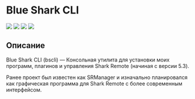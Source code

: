 # Blue Shark CLI

[![](https://img.shields.io/badge/OS-Windows-informational?logo=windows)](https://github.com/Zalexanninev15/bscli)
[![](https://img.shields.io/badge/written_on-Rust-000000.svg?logo=rust)](https://github.com/Zalexanninev15/bscli)
[![](https://img.shields.io/github/last-commit/Zalexanninev15/bscli/main.svg)](https://github.com/Zalexanninev15/bscli/commits/main)
[![](https://img.shields.io/github/stars/Zalexanninev15/bscli.svg)](https://github.com/Zalexanninev15/bsclo/stargazers)

## Описание

Blue Shark CLI (bscli) — Консольная утилита для установки моих программ, плагинов и управления Shark Remote (начиная с версии 5.3).

Ранее проект был известен как SRManager и изначально планировался как графическая программа для Shark Remote с более современным интерфейсом.
